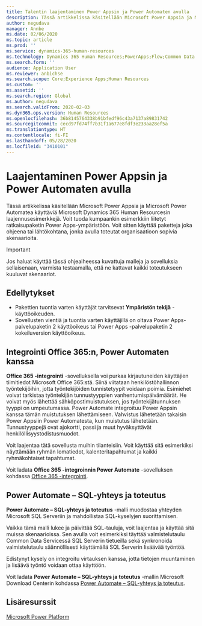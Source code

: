 ```yaml
---
title: Talentin laajentaminen Power Appsin ja Power Automaten avulla
description: Tässä artikkelissa käsitellään Microsoft Power Appsia ja Microsoft Power Automatea käyttäviä Microsoft Dynamics 365 Human Resourcesin laajennusesimerkkejä.
author: negudava
manager: Annbe
ms.date: 02/06/2020
ms.topic: article
ms.prod: ''
ms.service: dynamics-365-human-resources
ms.technology: Dynamics 365 Human Resources;PowerApps;Flow;Common Data Service
ms.search.form: ''
audience: Application User
ms.reviewer: anbichse
ms.search.scope: Core;Experience Apps;Human Resources
ms.custom: ''
ms.assetid: ''
ms.search.region: Global
ms.author: negudava
ms.search.validFrom: 2020-02-03
ms.dyn365.ops.version: Human Resources
ms.openlocfilehash: 36b8145764338b91bfedf96c43a7137a89831742
ms.sourcegitcommit: cecd97fd74ff7b31f1a677e8fdf3e233aa28ef5a
ms.translationtype: HT
ms.contentlocale: fi-FI
ms.lasthandoff: 05/28/2020
ms.locfileid: "3410101"
---
```

# <a name="extend-with-power-apps-and-power-automate"></a>Laajentaminen Power Appsin ja Power Automaten avulla

Tässä artikkelissa käsitellään Microsoft Power Appsia ja Microsoft Power Automatea käyttäviä Microsoft Dynamics 365 Human Resourcesin laajennusesimerkkejä. Voit tuoda kumpaankin esimerkkiin liitetyt ratkaisupaketin Power Apps-ympäristöön. Voit sitten käyttää paketteja joka ohjeena tai lähtökohtana, jonka avulla toteutat organisaatioon sopivia skenaarioita.

> [!IMPORTANT]
> Jos haluat käyttää tässä ohjeaiheessa kuvattuja malleja ja sovelluksia sellaisenaan, varmista testaamalla, että ne kattavat kaikki toteutukseen kuuluvat skenaariot.

## <a name="prerequisites"></a>Edellytykset

- Pakettien tuontia varten käyttäjät tarvitsevat **Ympäristön tekijä** -käyttöoikeuden.
- Sovellusten vientiä ja tuontia varten käyttäjillä on oltava Power Apps-palvelupaketin 2 käyttöoikeus tai Power Apps -palvelupaketin 2 kokeiluversion käyttöoikeus.

## <a name="integration-with-office-365-power-automate"></a>Integrointi Office 365:n, Power Automaten kanssa

**Office 365 -integrointi** -sovelluksella voi purkaa kirjautuneiden käyttäjien tiimitiedot Microsoft Office 365:stä. Siinä viitataan henkilöstöhallinnon työntekijöihin, jotta työntekijöiden tunnistetyypit voidaan poimia. Esimiehet voivat tarkistaa työntekijän tunnustyyppien vanhentumispäivämäärät. He voivat myös lähettää sähköpostimuistutuksen, jos työntekijätunnuksen tyyppi on umpeutumassa. Power Automate integroituu Power Appsin kanssa tämän muistutuksen lähettämiseen. Vahvistus lähetetään takaisin Power Appsiin Power Automatesta, kun muistutus lähetetään. Tunnustyyppejä ovat ajokortti, passi ja muut hyväksyttävät henkilöllisyystodistusmuodot.

Voit laajentaa tätä sovellusta muihin tilanteisiin. Voit käyttää sitä esimerkiksi näyttämään ryhmän lomatiedot, kalenteritapahtumat ja kaikki ryhmäkohtaiset tapahtumat.

Voit ladata **Office 365 -integroinnin Power Automate** -sovelluksen kohdassa [Office 365 -integrointi](https://go.microsoft.com/fwlink/?linkid=2081787).

## <a name="power-automate--sql-connect-and-execute"></a>Power Automate – SQL-yhteys ja toteutus

**Power Automate – SQL-yhteys ja toteutus** -malli muodostaa yhteyden Microsoft SQL Serveriin ja mahdollistaa SQL-kyselyjen suorittamisen.

Vaikka tämä malli lukee ja päivittää SQL-tauluja, voit laajentaa ja käyttää sitä muissa skenaarioissa. Sen avulla voit esimerkiksi täyttää valmistelutaulu Common Data Servicessä SQL Serverin tietueilla sekä synkronoida valmistelutaulu säännöllisesti käyttämällä SQL Serverin lisäävää työntöä.

Edistynyt kysely on integroitu virtauksen kanssa, jotta tietojen muuntaminen ja lisäävä työntö voidaan ottaa käyttöön.

Voit ladata **Power Automate – SQL-yhteys ja toteutus** -mallin Microsoft Download Centerin kohdassa [Power Automate – SQL-yhteys ja toteutus](https://go.microsoft.com/fwlink/?linkid=2081789).

## <a name="additional-resources"></a>Lisäresurssit

[Microsoft Power Platform](https://docs.microsoft.com/power-platform/admin/admin-documentation)</br>